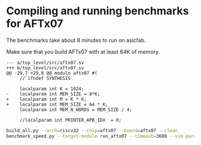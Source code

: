# Compiling and running benchmarks for AFTx07

The benchmarks take about 8 minutes to run on asicfab.

Make sure that you build AFTx07 with at least 64K of memory.

```git
--- a/top_level/src/aftx07.sv
+++ b/top_level/src/aftx07.sv
@@ -29,7 +29,8 @@ module aftx07 #(
     //`ifndef SYNTHESIS

     localparam int K = 1024;
-    localparam int MEM_SIZE = 8*K;
+    localparam int M = K * K;
+    localparam int MEM_SIZE = 64 * K;
     localparam int MEM_N_WORDS = MEM_SIZE / 4;

     //localparam int PRINTER_APB_IDX  = 0;
```

```sh
build_all.py --arch=riscv32 --chip=aftx07 --board=aftx07 --clean
benchmark_speed.py --target-module run_aftx07 --timeout=3600 --sim-parallel
```

